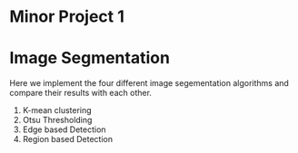 # Minor Project 1

# **Image Segmentation**

Here we implement the four different image segementation algorithms and compare their results with each other. 
1. K-mean clustering
2. Otsu Thresholding
3. Edge based Detection
4. Region based Detection
